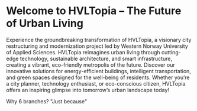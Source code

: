 # Welcome to HVLTopia – The Future of Urban Living

Experience the groundbreaking transformation of HVLTopia, a visionary city restructuring and modernization project led by Western Norway University of Applied Sciences. HVLTopia reimagines urban living through cutting-edge technology, sustainable architecture, and smart infrastructure, creating a vibrant, eco-friendly metropolis of the future. Discover our innovative solutions for energy-efficient buildings, intelligent transportation, and green spaces designed for the well-being of residents. Whether you’re a city planner, technology enthusiast, or eco-conscious citizen, HVLTopia offers an inspiring glimpse into tomorrow’s urban landscape today!

Why 6 branches?
"Just because"

